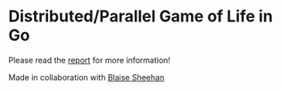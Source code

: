# Distributed/Parallel Game of Life in Go

Please read the [report](https://github.com/willbowden/gol-cw/blob/master/Distributed_GOL_Report.pdf) for more information!

Made in collaboration with [Blaise Sheehan](https://github.com/blaisesheehan)
